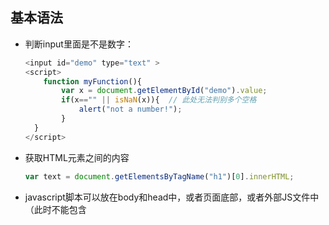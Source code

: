 ## 基本语法

* 判断input里面是不是数字：

  ```javascript
  <input id="demo" type="text" >
  <script>
      function myFunction(){
          var x = document.getElementById("demo").value;
          if(x=="" || isNaN(x)){  // 此处无法判别多个空格
              alert("not a number!");
          }
  	}
  </script>
  ```

* 获取HTML元素之间的内容

  ```javascript
  var text = document.getElementsByTagName("h1")[0].innerHTML;
  ```

* javascript脚本可以放在body和head中，或者页面底部，或者外部JS文件中（此时不能包含<script>标签）

* 在标签中填写onclick调用JS函数时，不是onclick=函数名，而是onclick=函数名+()

* javascript显示数据

  * window.alert()警告框
  * document.write()将内容写到HTML中
  * innerHTML写入到HTML元素中
  * console.log()写入到浏览器控制台

* JavaScript大小写敏感

* 在JavaScript中用分号结束语句是可选的

* 在文本字符串中使用“\”对代码进行换行

* 数据类型

  * 基本类型：字符串（String）、数字（Number）、布尔（Boolean）、空（Null）、未定义（Undefined）、Symbol（ES6引入的一种新的原始数据类型，表示独一无二的值）
  * 引用数据类型：对象（Object）、数组（Array）、函数（Function）

* JavaScript拥有动态数据类型，相同的变量可用作不同的类型

  ```javascript
  var x;  // x为undefined
  var x = 5;  // x 为number
  var x = "prince"; // x为String 
  ```

* 字符串可以用单引号或双引号

* 创建数组

  ```javascript
  var arr = new Array();
  arr[0] = "aaa";
  arr[1] = "bbb";
  // 或者
  var arr = new Array("aaa", "bbb");
  // 或者
  var arr = ["aaa", "bbb"];
  ```

* 创建对象

  ```javascript
  var person = {
      firstname: "tom",
      lastname: "Diu",
      id: 555,
      fullName: function(){
          return this.firstname + " " + this.lastname;
      }
  };
  // 获取对象的值有两种方式
  name = person.firstname;
  fullname = person.fullname();  // 调用函数
  name = person["firstname"];
  ```

* 局部变量与全局变量

  ```javascript
  function myFunction() {
      carName = "oooh";  // 全局变量，在函数外面也可以访问
      var carName = "ohoho"; // 局部变量，函数外不能访问
  }
  ```

* 变量生命周期：局部变量在函数执行完毕后销毁，全局变量在页面关闭后销毁

* 常见的HTML事件：

  * onchange：HTML元素改变
  * onclick：点击HTML元素
  * onmouserover：在一个HTML元素上移动鼠标
  * onmouserout：从一个HTML元素上移开鼠标
  * onkeydown：按下键盘
  * onload：浏览器完成页面的加载

* 字符串可以是对象，不用创建String对象，会拖慢运行速度

  ```javascript
  var x = "hello";   // 类型为string
  var y = new String("hello"); // 类型为object
  ```

* ===为绝对相等，即数据类型和值都必须相等

* undefined变量声明但是没有赋值，null表示一个空对象引用，二者值相等（null==undefined），但是类型不等

* NaN的类型是number

* JavaScript中变量可以先使用后声明

* 变量提升：函数声明和变量声明总是会被解释器悄悄地被"提升"到方法体的最顶部

* 关于JavaScript中的this关键字

  * 在方法中，this表示该方法所属的对象
  * 如果单独使用，this表示全局对象
  * 在函数中，this表示全局对象
  * 函数中的严格模式下，this是未定义的（undefined）
  * 在事件中，this表示接收事件的元素
  * 类似call()和apply()方法可以将this引用到任何对象

* ECMAScript 6 新增关键字：

  * let：声明的变量只在let命令所在的代码块内有效
  * const：声明一个只读的常量，一旦声明，值就不能改变

* 使用var声明的变量不具有块级作用域，在{}在依然能访问；ES6之后，可以用let声明变量，let变量只在{}内有效

* JavaScript:void(0)：不返回任何值

* href="#"与href="javascript:void(0)"的区别：

  * "#"包含一个位置，默认的锚是"#top"，也就是网页的顶端，在页面很长时可以用"#"+id定位页面具体位置
  * javascript:void(0)仅表示一个死链接

## JS函数

* 函数可以存储在变量中

  ```javascript
  var x = function(a, b) {return a * b};
  // 调用
  var z = x(4, 3)
  ```

  



